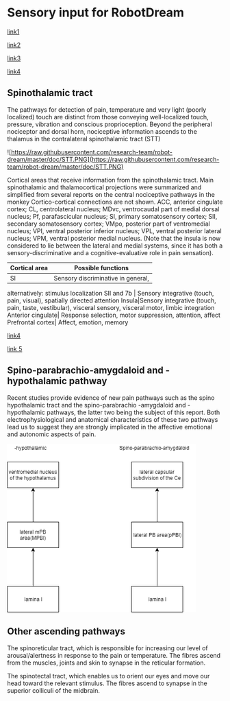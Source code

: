 <h1> Sensory input for RobotDream</h1> 




[link1](http://www.sciencedirect.com/science/article/pii/S0959438805001029)

[link2](http://www.dartmouth.edu/~rswenson/NeuroSci/chapter_7A.html)

[link3](http://onlinelibrary.wiley.com/doi/10.1111/j.1469-7580.2005.00428.x/full#)

[link4](http://www.sciencedirect.com/science/article/pii/S0304395998001845)



<h2> Spinothalamic tract</h2>  
 The pathways for detection of pain, temperature and very light (poorly localized) touch are distinct from those conveying well-localized touch, pressure, vibration and conscious proprioception.
 Beyond the peripheral
nociceptor and dorsal horn, nociceptive information
ascends to the thalamus in the contralateral spinothalamic
tract (STT)

![https://raw.githubusercontent.com/research-team/robot-dream/master/doc/STT.PNG](https://raw.githubusercontent.com/research-team/robot-dream/master/doc/STT.PNG)

Cortical areas that receive information from the
spinothalamic tract. Main spinothalamic and thalamocortical
projections were summarized and simplified from several
reports on the central nociceptive pathways in the monkey
 Cortico-cortical connections are not shown. ACC, anterior cingulate cortex;
CL, centrolateral nucleus; MDvc, ventrocaudal part of medial
dorsal nucleus; Pf, parafascicular nucleus; SI, primary
somatosensory cortex; SII, secondary somatosensory cortex;
VMpo, posterior part of ventromedial nucleus; VPI, ventral
posterior inferior nucleus; VPL, ventral posterior lateral
nucleus; VPM, ventral posterior medial nucleus. (Note that the
insula is now considered to lie between the lateral and medial
systems, since it has both a sensory-discriminative and a
cognitive-evaluative role in pain sensation). 

Cortical area | Possible functions | 
------------ | ------------- 
SI|  Sensory discriminative in general,
alternatively: stimulus localization
SII and 7b | Sensory integrative (touch, pain, visual),
spatially directed attention
Insula|Sensory integrative (touch, pain, taste,
vestibular), visceral sensory, visceral
motor, limbic integration
Anterior cingulate| Response selection, motor suppression,
attention, affect
Prefrontal cortex|  Affect, emotion, memory


[link4](http://www.sciencedirect.com/science/article/pii/S0079612308618683)

[link 5](http://www.sciencedirect.com/science/article/pii/S0079612308618683/pdf?md5=24100436b36c46c85645bd5654b84e2d&pid=1-s2.0-S0079612308618683-main.pdf)
<h2> Spino-parabrachio-amygdaloid and -hypothalamic pathway</h2>
Recent studies provide evidence of new pain
pathways such as the spino hypothalamic tract  and the spino-parabrachio
-amygdaloid and -hypothalamic pathways,
the latter two being the subject of this report. Both
electrophysiological and anatomical characteristics
of these two pathways lead us to suggest they are
strongly implicated in the affective emotional and
autonomic aspects of pain. 

![ Spino-parabrachio-amygdaloid and -hypothalamic pathway](https://raw.githubusercontent.com/research-team/robot-dream/0d23e91095b737a0c3d5f62721ea6cead952f45b/doc/%20Spino-parabrachio-amygdaloid%20and%20-hypothalamic%20pathway.png)

<h2>Other ascending pathways</h2>
The spinoreticular tract, which is responsible for increasing our level of arousal/alertness in response to the pain or temperature. The fibres ascend from the muscles, joints and skin to synapse in the reticular formation.

The spinotectal tract, which enables us to orient our eyes and move our head toward the relevant stimulus. The fibres ascend to synapse in the superior colliculi of the midbrain.



